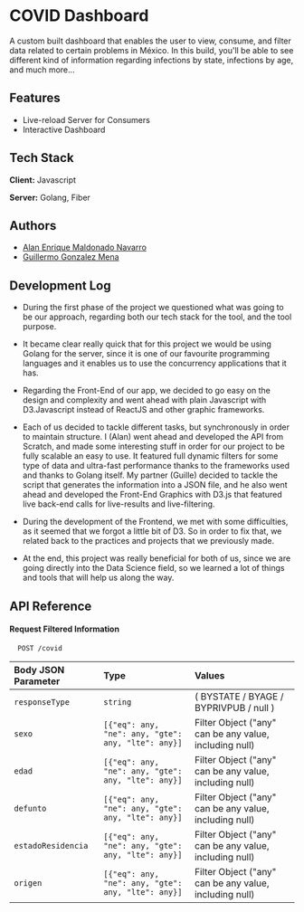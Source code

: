 # COVID Dashboard

A custom built dashboard that enables the user to view, consume, and filter data related to certain problems in México.
In this build, you'll be able to see different kind of information regarding infections by state, infections by age, and much more...

## Features

- Live-reload Server for Consumers
- Interactive Dashboard

## Tech Stack

**Client:** Javascript

**Server:** Golang, Fiber

## Authors

- [Alan Enrique Maldonado Navarro](https://www.github.com/n3m)
- [Guillermo Gonzalez Mena](https://www.github.com/GG-kun)

## Development Log

- During the first phase of the project we questioned what was going to be our approach, regarding both our tech stack for the tool, and the tool purpose.

- It became clear really quick that for this project we would be using Golang for the server, since it is one of our favourite programming languages and it enables us to use the concurrency applications that it has.

- Regarding the Front-End of our app, we decided to go easy on the design and complexity and went ahead with plain Javascript with D3.Javascript instead of ReactJS and other graphic frameworks.

- Each of us decided to tackle different tasks, but synchronously in order to maintain structure. I (Alan) went ahead and developed the API from Scratch, and made some interesting stuff in order for our project to be fully scalable an easy to use. It featured full dynamic filters for some type of data and ultra-fast performance thanks to the frameworks used and thanks to Golang itself. My partner (Guille) decided to tackle the script that generates the information into a JSON file, and he also went ahead and developed the Front-End Graphics with D3.js that featured live back-end calls for live-results and live-filtering.

- During the development of the Frontend, we met with some difficulties, as it seemed that we forgot a little bit of D3. So in order to fix that, we related back to the practices and projects that we previously made.

- At the end, this project was really beneficial for both of us, since we are going directly into the Data Science field, so we learned a lot of things and tools that will help us along the way.

## API Reference

#### Request Filtered Information

```http
  POST /covid
```

| Body JSON Parameter | Type                                               | Values                                                 |
| :------------------ | :------------------------------------------------- | :----------------------------------------------------- |
| `responseType`      | `string`                                           | ( BYSTATE / BYAGE / BYPRIVPUB / null )                 |
| `sexo`              | `[{"eq": any, "ne": any, "gte": any, "lte": any}]` | Filter Object ("any" can be any value, including null) |
| `edad`              | `[{"eq": any, "ne": any, "gte": any, "lte": any}]` | Filter Object ("any" can be any value, including null) |
| `defunto`           | `[{"eq": any, "ne": any, "gte": any, "lte": any}]` | Filter Object ("any" can be any value, including null) |
| `estadoResidencia`  | `[{"eq": any, "ne": any, "gte": any, "lte": any}]` | Filter Object ("any" can be any value, including null) |
| `origen`            | `[{"eq": any, "ne": any, "gte": any, "lte": any}]` | Filter Object ("any" can be any value, including null) |
